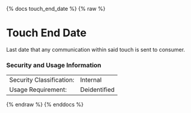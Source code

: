 {% docs touch_end_date %}
{% raw %}

<a name="touch_end_date"></a>
# Touch End Date
Last date that any communication within said touch is sent to consumer.

### Security and Usage Information
|     |     |
| --- | --- |
| Security Classification: | Internal |
| Usage Requirement:       | Deidentified |

{% endraw %}
{% enddocs %}